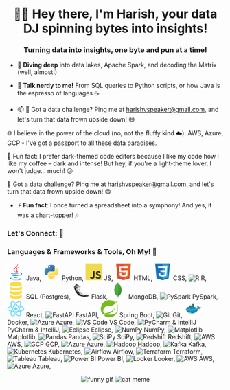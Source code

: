 <h1 align="center">👨‍💻 Hey there, I'm Harish, your data DJ spinning bytes into insights!</h1>

<h3 align="center">Turning data into insights, one byte and pun at a time!</h3>

- 🌱 **Diving deep** into data lakes, Apache Spark, and decoding the Matrix (well, almost!)

- 💬 **Talk nerdy to me!** From SQL queries to Python scripts, or how Java is the espresso of languages ☕

- 📫 💌 Got a data challenge? Ping me at harishvspeaker@gmail.com, and let's turn that data frown upside down! 😄
  
🌐 I believe in the power of the cloud (no, not the fluffy kind ☁️). AWS, Azure, GCP - I've got a passport to all these data paradises.

🎨 Fun fact: I prefer dark-themed code editors because I like my code how I like my coffee – dark and intense! But hey, if you're a light-theme lover, I won't judge... much! 😜

💌 Got a data challenge? Ping me at harishvspeaker@gmail.com, and let's turn that data frown upside down! 😄
- ⚡ **Fun fact**: I once turned a spreadsheet into a symphony! And yes, it was a chart-topper! 🎶

<h3 align="left">Let's Connect: 🤝</h3>
<p align="left">
</p>

<h3 align="left">Languages & Frameworks & Tools, Oh My! 🚀</h3>
<p align="left">
    <img src="https://raw.githubusercontent.com/devicons/devicon/master/icons/java/java-original.svg" alt="Java" width="40" height="40"/> Java,
    <img src="https://raw.githubusercontent.com/devicons/devicon/master/icons/python/python-original.svg" alt="Python" width="40" height="40"/> Python,
    <img src="https://raw.githubusercontent.com/devicons/devicon/master/icons/javascript/javascript-original.svg" alt="JavaScript" width="40" height="40"/> JS,
    <img src="https://raw.githubusercontent.com/devicons/devicon/master/icons/html5/html5-original.svg" alt="HTML" width="40" height="40"/> HTML,
    <img src="https://raw.githubusercontent.com/devicons/devicon/master/icons/css3/css3-original.svg" alt="CSS" width="40" height="40"/> CSS,
    <img src="https://www.vectorlogo.zone/logos/r-project/r-project-icon.svg" alt="R" width="40" height="40"/> R,
    <img src="https://raw.githubusercontent.com/devicons/devicon/master/icons/sql/sql-original.svg" alt="SQL" width="40" height="40"/> SQL (Postgres),
    <img src="https://raw.githubusercontent.com/devicons/devicon/master/icons/flask/flask-original.svg" alt="Flask" width="40" height="40"/> Flask,
    <img src="https://raw.githubusercontent.com/devicons/devicon/master/icons/mongodb/mongodb-original.svg" alt="MongoDB" width="40" height="40"/> MongoDB,
    <img src="https://www.vectorlogo.zone/logos/apache_spark/apache_spark-icon.svg" alt="PySpark" width="40" height="40"/> PySpark,
    <img src="https://raw.githubusercontent.com/devicons/devicon/master/icons/react/react-original.svg" alt="React" width="40" height="40"/> React,
    <img src="https://www.vectorlogo.zone/logos/fastapi/fastapi-icon.svg" alt="FastAPI" width="40" height="40"/> FastAPI,
    <img src="https://raw.githubusercontent.com/devicons/devicon/master/icons/spring/spring-original.svg" alt="Spring Boot" width="40" height="40"/> Spring Boot,
    <img src="https://www.vectorlogo.zone/logos/git-scm/git-scm-icon.svg" alt="Git" width="40" height="40"/> Git,
    <img src="https://raw.githubusercontent.com/devicons/devicon/master/icons/docker/docker-original.svg" alt="Docker" width="40" height="40"/> Docker,
    <img src="https://www.vectorlogo.zone/logos/microsoft_azure/microsoft_azure-icon.svg" alt="Azure" width="40" height="40"/> Azure,
    <img src="https://www.vectorlogo.zone/logos/visualstudio_code/visualstudio_code-icon.svg" alt="VS Code" width="40" height="40"/> VS Code,
    <img src="https://www.vectorlogo.zone/logos/jetbrains_jetbrains-icon.svg" alt="PyCharm & IntelliJ" width="40" height="40"/> PyCharm & IntelliJ,
    <img src="https://www.vectorlogo.zone/logos/eclipse/eclipse-icon.svg" alt="Eclipse" width="40" height="40"/> Eclipse,
    <img src="https://numpy.org/images/logos/numpy.svg" alt="NumPy" width="40" height="40"/> NumPy,
    <img src="https://matplotlib.org/_static/logo2_compressed.svg" alt="Matplotlib" width="40" height="40"/> Matplotlib,
    <img src="https://www.vectorlogo.zone/logos/pandas/pandas-icon.svg" alt="Pandas" width="40" height="40"/> Pandas,
    <img src="https://scipy.org/_static/logo.png" alt="SciPy" width="40" height="40"/> SciPy,
    <img src="https://www.vectorlogo.zone/logos/amazon_redshift/amazon_redshift-icon.svg" alt="Redshift" width="40" height="40"/> Redshift,
    <img src="https://www.vectorlogo.zone/logos/amazon_aws/amazon_aws-icon.svg" alt="AWS" width="40" height="40"/> AWS,
    <img src="https://www.vectorlogo.zone/logos/google_cloud/google_cloud-icon.svg" alt="GCP" width="40" height="40"/> GCP,
    <img src="https://www.vectorlogo.zone/logos/microsoft_azure/microsoft_azure-icon.svg" alt="Azure" width="40" height="40"/> Azure,
    <img src="https://www.vectorlogo.zone/logos/apache_hadoop/apache_hadoop-icon.svg" alt="Hadoop" width="40" height="40"/> Hadoop,
    <img src="https://www.vectorlogo.zone/logos/apache_kafka/apache_kafka-icon.svg" alt="Kafka" width="40" height="40"/> Kafka,
    <img src="https://www.vectorlogo.zone/logos/kubernetes/kubernetes-icon.svg" alt="Kubernetes" width="40" height="40"/> Kubernetes,
    <img src="https://www.vectorlogo.zone/logos/apache_airflow/apache_airflow-icon.svg" alt="Airflow" width="40" height="40"/> Airflow,
    <img src="https://www.vectorlogo.zone/logos/terraformio/terraformio-icon.svg" alt="Terraform" width="40" height="40"/> Terraform,
    <img src="https://www.vectorlogo.zone/logos/tableau/tableau-icon.svg" alt="Tableau" width="40" height="40"/> Tableau,
    <img src="https://www.vectorlogo.zone/logos/microsoft_powerbi/microsoft_powerbi-icon.svg" alt="Power BI" width="40" height="40"/> Power BI,
    <img src="https://www.vectorlogo.zone/logos/looker/looker-icon.svg" alt="Looker" width="40" height="40"/> Looker,
    <img src="https://www.vectorlogo.zone/logos/amazon_aws/amazon_aws-icon.svg" alt="AWS" width="40" height="40"/> AWS,
    <img src="https://www.vectorlogo.zone/logos/microsoft_azure/microsoft_azure-icon.svg" alt="Azure" width="40" height="40"/> Azure,
</p>

<!-- Animated GIFs for added fun -->
<p align="center">
    <img src="https://media.giphy.com/media/USV0ym3bVWQJJmNu3N/giphy.gif" alt="funny gif" width="300"/>
    <img src="https://media.giphy.com/media/ZVik7pBtu9dNS/giphy.gif" alt="cat meme" width="300"/>
</p>
